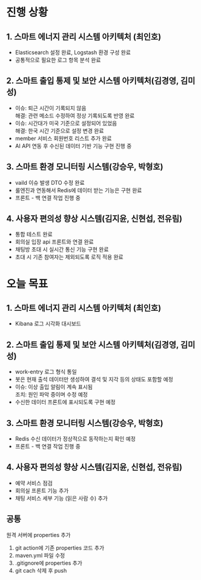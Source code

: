 # 진행 상황


## 1. 스마트 에너지 관리 시스템 아키텍처 (최인호)
- Elasticsearch 설정 완료, Logstash 환경 구성 완료
- 공통적으로 필요한 로그 항목 분석 완료

## 2. 스마트 출입 통제 및 보안 시스템 아키텍처(김경영, 김미성)
- 이슈: 퇴근 시간이 기록되지 않음  
    해결: 관련 메소드 수정하여 정상 기록되도록 반영 완료
- 이슈: 시간대가 미국 기준으로 설정되어 있었음  
    해결: 한국 시간 기준으로 설정 변경 완료
- member 서비스 회원번호 리스트 추가 완료
- AI API 연동 후 수신된 데이터 기반 기능 구현 진행 중

## 3. 스마트 환경 모니터링 시스템(강승우, 박형호)
- vaild 이슈 발생 DTO 수정 완료
- 룰엔진과 연동해서 Redis에 데이터 받는 기능은 구현 완료
- 프론트 - 백 연결 작업 진행 중

## 4. 사용자 편의성 향상 시스템(김지윤, 신현섭, 전유림)
- 통합 테스트 완료
- 회의실 입장 api 프론트와 연결 완료
- 채팅방 초대 시 실시간 통신 기능 구현 완료
- 초대 시 기존 참여자는 제외되도록 로직 적용 완료

# 오늘 목표

## 1. 스마트 에너지 관리 시스템 아키텍처 (최인호)
- Kibana 로그 시각화 대시보드

## 2. 스마트 출입 통제 및 보안 시스템 아키텍처(김경영, 김미성)
- work-entry 로그 형식 통일
- 봇은 현재 출석 데이터만 생성하여 결석 및 지각 등의 상태도 포함할 예정
- 이슈: 이상 출입 알림이 계속 표시됨  
  조치: 원인 파악 중이며 수정 예정
- 수신한 데이터 프론트에 표시되도록 구현 예정

## 3. 스마트 환경 모니터링 시스템(강승우, 박형호)
- Redis 수신 데이터가 정상적으로 동작하는지 확인 예정
- 프론트 - 백 연결 작업 진행 중
  
## 4. 사용자 편의성 향상 시스템(김지윤, 신현섭, 전유림)
- 예약 서비스 점검
- 회의실 프론트 기능 추가
- 채팅 서비스 세부 기능 (읽은 사람 수) 추가


## 공통
원격 서버에 properties 추가
  1. git action에 기존 properties 코드 추가
  2. maven.yml 파일 수정
  3. .gitignore에 properties 추가
  4. git cach 삭제 후 push 
